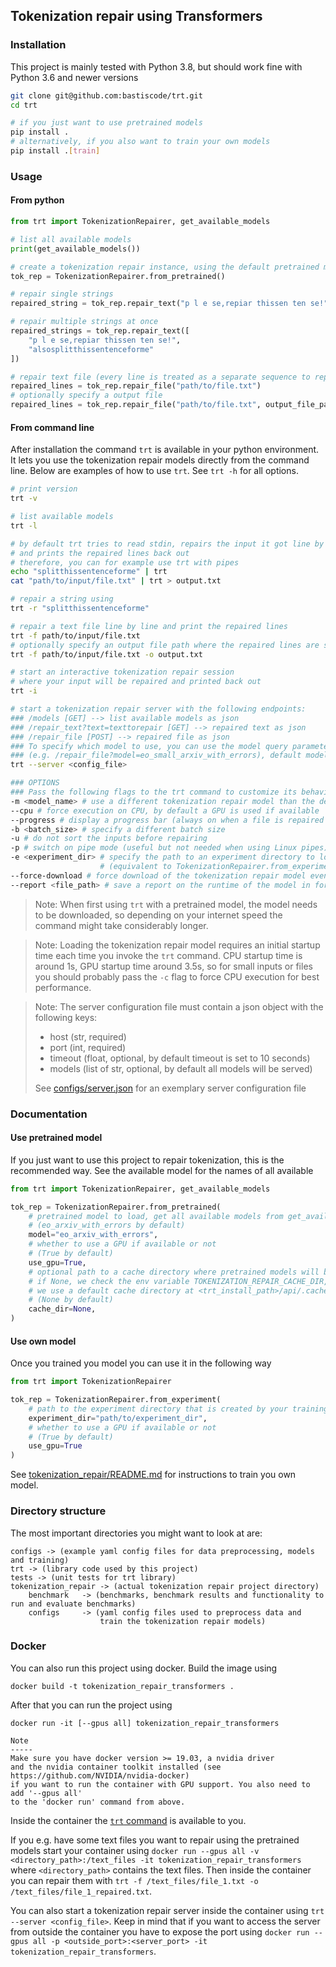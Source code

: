## Tokenization repair using Transformers

### Installation

This project is mainly tested with Python 3.8, but should work fine with Python 3.6 and newer versions

```bash
git clone git@github.com:bastiscode/trt.git
cd trt

# if you just want to use pretrained models
pip install .
# alternatively, if you also want to train your own models
pip install .[train]

```

### Usage

#### From python

```python
from trt import TokenizationRepairer, get_available_models

# list all available models
print(get_available_models())

# create a tokenization repair instance, using the default pretrained model
tok_rep = TokenizationRepairer.from_pretrained()

# repair single strings
repaired_string = tok_rep.repair_text("p l e se,repiar thissen ten se!")

# repair multiple strings at once
repaired_strings = tok_rep.repair_text([
    "p l e se,repiar thissen ten se!",
    "alsosplitthissentenceforme"
])

# repair text file (every line is treated as a separate sequence to repair)
repaired_lines = tok_rep.repair_file("path/to/file.txt")
# optionally specify a output file
repaired_lines = tok_rep.repair_file("path/to/file.txt", output_file_path="save/output/here.txt")
```

#### From command line

After installation the command `trt` is available in your python environment. It lets you use the tokenization repair
models directly from the command line. Below are examples of how to use `trt`. See `trt -h` for all options.

```bash
# print version
trt -v

# list available models
trt -l

# by default trt tries to read stdin, repairs the input it got line by line 
# and prints the repaired lines back out
# therefore, you can for example use trt with pipes
echo "splitthissentenceforme" | trt
cat "path/to/input/file.txt" | trt > output.txt

# repair a string using
trt -r "splitthissentenceforme"

# repair a text file line by line and print the repaired lines
trt -f path/to/input/file.txt
# optionally specify an output file path where the repaired lines are saved
trt -f path/to/input/file.txt -o output.txt

# start an interactive tokenization repair session
# where your input will be repaired and printed back out
trt -i

# start a tokenization repair server with the following endpoints:
### /models [GET] --> list available models as json 
### /repair_text?text=texttorepair [GET] --> repaired text as json
### /repair_file [POST] --> repaired file as json
### To specify which model to use, you can use the model query parameter 
### (e.g. /repair_file?model=eo_small_arxiv_with_errors), default model is eo_large_arxiv_with_errors
trt --server <config_file>

### OPTIONS
### Pass the following flags to the trt command to customize its behaviour
-m <model_name> # use a different tokenization repair model than the default one 
--cpu # force execution on CPU, by default a GPU is used if available
--progress # display a progress bar (always on when a file is repaired using -f)
-b <batch_size> # specify a different batch size
-u # do not sort the inputs before repairing
-p # switch on pipe mode (useful but not needed when using Linux pipes)
-e <experiment_dir> # specify the path to an experiment directory to load the model from 
                    # (equivalent to TokenizationRepairer.from_experiment(experiment_dir) in python API)
--force-download # force download of the tokenization repair model even if it was already downloaded
--report <file_path> # save a report on the runtime of the model in form of a markdown table in a file
```

> Note: When first using `trt` with a pretrained model, the model needs to be downloaded, so depending on
> your internet speed the command might take considerably longer.

> Note: Loading the tokenization repair model requires an initial startup time each time you
> invoke the `trt` command. CPU startup time is around 1s, GPU startup time around 3.5s, so for small
> inputs or files you should probably pass the `-c` flag to force CPU execution for best performance.

> Note: The server configuration file must contain a json object with the following keys:
> - host (str, required)
> - port (int, required)
> - timeout (float, optional, by default timeout is set to 10 seconds)
> - models (list of str, optional, by default all models will be served)
> 
> See [configs/server.json](configs/server.json) for an exemplary server configuration file

### Documentation

#### Use pretrained model

If you just want to use this project to repair tokenization, this is the recommended way. See the available model for
the names of all available

```python
from trt import TokenizationRepairer, get_available_models

tok_rep = TokenizationRepairer.from_pretrained(
    # pretrained model to load, get all available models from get_available_models() 
    # (eo_arxiv_with_errors by default)
    model="eo_arxiv_with_errors",
    # whether to use a GPU if available or not 
    # (True by default)
    use_gpu=True,
    # optional path to a cache directory where pretrained models will be downloaded to,
    # if None, we check the env variable TOKENIZATION_REPAIR_CACHE_DIR, if it is not set 
    # we use a default cache directory at <trt_install_path>/api/.cache 
    # (None by default)
    cache_dir=None,
)
```

#### Use own model

Once you trained you model you can use it in the following way

```python
from trt import TokenizationRepairer

tok_rep = TokenizationRepairer.from_experiment(
    # path to the experiment directory that is created by your training run
    experiment_dir="path/to/experiment_dir",
    # whether to use a GPU if available or not 
    # (True by default)
    use_gpu=True
)
```

See [tokenization_repair/README.md](tokenization_repair/README.md) for instructions to train you own model.

### Directory structure

The most important directories you might want to look at are:

```
configs -> (example yaml config files for data preprocessing, models and training)
trt -> (library code used by this project)
tests -> (unit tests for trt library)
tokenization_repair -> (actual tokenization repair project directory)
    benchmark   -> (benchmarks, benchmark results and functionality to run and evaluate benchmarks)
    configs     -> (yaml config files used to preprocess data and 
                    train the tokenization repair models)
```

### Docker

You can also run this project using docker. Build the image using

`docker build -t tokenization_repair_transformers .`

After that you can run the project using

```
docker run -it [--gpus all] tokenization_repair_transformers

Note
-----
Make sure you have docker version >= 19.03, a nvidia driver
and the nvidia container toolkit installed (see https://github.com/NVIDIA/nvidia-docker)
if you want to run the container with GPU support. You also need to add '--gpus all' 
to the 'docker run' command from above.
```

Inside the container the [`trt` command](#from-command-line) is available to you.

If you e.g. have some text files you want to repair using the pretrained models start your container using
`docker run --gpus all -v <directory_path>:/text_files -it tokenization_repair_transformers` where `<directory_path>`
contains the text files. Then inside the container you can repair them
with `trt -f /text_files/file_1.txt -o /text_files/file_1_repaired.txt`.

You can also start a tokenization repair server inside the container using `trt --server <config_file>`. Keep in mind
that if you want to access the server from outside the container you have to expose the port using
`docker run --gpus all -p <outside_port>:<server_port> -it tokenization_repair_transformers`.
